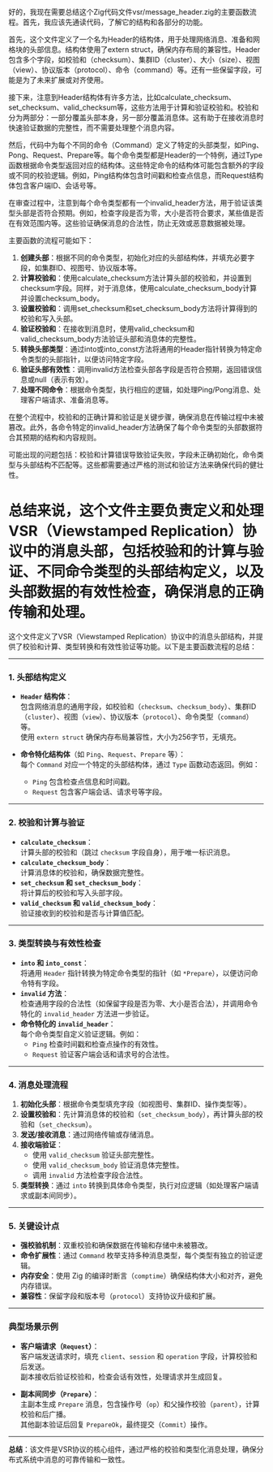 好的，我现在需要总结这个Zig代码文件vsr/message_header.zig的主要函数流程。首先，我应该先通读代码，了解它的结构和各部分的功能。

首先，这个文件定义了一个名为Header的结构体，用于处理网络消息、准备和网格块的头部信息。结构体使用了extern struct，确保内存布局的兼容性。Header包含多个字段，如校验和（checksum）、集群ID（cluster）、大小（size）、视图（view）、协议版本（protocol）、命令（command）等。还有一些保留字段，可能是为了未来扩展或对齐使用。

接下来，注意到Header结构体有许多方法，比如calculate_checksum、set_checksum、valid_checksum等，这些方法用于计算和验证校验和。校验和分为两部分：一部分覆盖头部本身，另一部分覆盖消息体。这有助于在接收消息时快速验证数据的完整性，而不需要处理整个消息内容。

然后，代码中为每个不同的命令（Command）定义了特定的头部类型，如Ping、Pong、Request、Prepare等。每个命令类型都是Header的一个特例，通过Type函数根据命令类型返回对应的结构体。这些特定命令的结构体可能包含额外的字段或不同的校验逻辑。例如，Ping结构体包含时间戳和检查点信息，而Request结构体包含客户端ID、会话号等。

在审查过程中，注意到每个命令类型都有一个invalid_header方法，用于验证该类型头部是否符合预期。例如，检查字段是否为零，大小是否符合要求，某些值是否在有效范围内等。这些验证确保消息的合法性，防止无效或恶意数据被处理。

主要函数的流程可能如下：

1. **创建头部**：根据不同的命令类型，初始化对应的头部结构体，并填充必要字段，如集群ID、视图号、协议版本等。
2. **计算校验和**：使用calculate_checksum方法计算头部的校验和，并设置到checksum字段。同样，对于消息体，使用calculate_checksum_body计算并设置checksum_body。
3. **设置校验和**：调用set_checksum和set_checksum_body方法将计算得到的校验和写入头部。
4. **验证校验和**：在接收到消息时，使用valid_checksum和valid_checksum_body方法验证头部和消息体的完整性。
5. **转换头部类型**：通过into或into_const方法将通用的Header指针转换为特定命令类型的头部指针，以便访问特定字段。
6. **验证头部有效性**：调用invalid方法检查头部各字段是否符合预期，返回错误信息或null（表示有效）。
7. **处理不同命令**：根据命令类型，执行相应的逻辑，如处理Ping/Pong消息、处理客户端请求、准备消息等。

在整个流程中，校验和的正确计算和验证是关键步骤，确保消息在传输过程中未被篡改。此外，各命令特定的invalid_header方法确保了每个命令类型的头部数据符合其预期的结构和内容规则。

可能出现的问题包括：校验和计算错误导致验证失败，字段未正确初始化，命令类型与头部结构不匹配等。这些都需要通过严格的测试和验证方法来确保代码的健壮性。

总结来说，这个文件主要负责定义和处理VSR（Viewstamped Replication）协议中的消息头部，包括校验和的计算与验证、不同命令类型的头部结构定义，以及头部数据的有效性检查，确保消息的正确传输和处理。
================================================
这个文件定义了VSR（Viewstamped Replication）协议中的消息头部结构，并提供了校验和计算、类型转换和有效性验证等功能。以下是主要函数流程的总结：

---

### **1. 头部结构定义**
- **`Header` 结构体**：  
  包含网络消息的通用字段，如校验和（`checksum`、`checksum_body`）、集群ID（`cluster`）、视图（`view`）、协议版本（`protocol`）、命令类型（`command`）等。  
  使用 `extern struct` 确保内存布局兼容性，大小为256字节，无填充。

- **命令特化结构体**（如 `Ping`、`Request`、`Prepare` 等）：  
  每个 `Command` 对应一个特定的头部结构体，通过 `Type` 函数动态返回。例如：
  - `Ping` 包含检查点信息和时间戳。
  - `Request` 包含客户端会话、请求号等字段。

---

### **2. 校验和计算与验证**
- **`calculate_checksum`**：  
  计算头部的校验和（跳过 `checksum` 字段自身），用于唯一标识消息。
- **`calculate_checksum_body`**：  
  计算消息体的校验和，确保数据完整性。
- **`set_checksum` 和 `set_checksum_body`**：  
  将计算后的校验和写入头部字段。
- **`valid_checksum` 和 `valid_checksum_body`**：  
  验证接收到的校验和是否与计算值匹配。

---

### **3. 类型转换与有效性检查**
- **`into` 和 `into_const`**：  
  将通用 `Header` 指针转换为特定命令类型的指针（如 `*Prepare`），以便访问命令特有字段。
- **`invalid` 方法**：  
  检查通用字段的合法性（如保留字段是否为零、大小是否合法），并调用命令特化的 `invalid_header` 方法进一步验证。
- **命令特化的 `invalid_header`**：  
  每个命令类型自定义验证逻辑。例如：
  - `Ping` 检查时间戳和检查点操作的有效性。
  - `Request` 验证客户端会话和请求号的合法性。

---

### **4. 消息处理流程**
1. **初始化头部**：根据命令类型填充字段（如视图号、集群ID、操作类型等）。
2. **设置校验和**：先计算消息体的校验和（`set_checksum_body`），再计算头部的校验和（`set_checksum`）。
3. **发送/接收消息**：通过网络传输或存储消息。
4. **接收端验证**：
   - 使用 `valid_checksum` 验证头部完整性。
   - 使用 `valid_checksum_body` 验证消息体完整性。
   - 调用 `invalid` 方法检查字段合法性。
5. **类型转换**：通过 `into` 转换到具体命令类型，执行对应逻辑（如处理客户端请求或副本间同步）。

---

### **5. 关键设计点**
- **强校验机制**：双重校验和确保数据在传输和存储中未被篡改。
- **命令扩展性**：通过 `Command` 枚举支持多种消息类型，每个类型有独立的验证逻辑。
- **内存安全**：使用 Zig 的编译时断言（`comptime`）确保结构体大小和对齐，避免内存错误。
- **兼容性**：保留字段和版本号（`protocol`）支持协议升级和扩展。

---

### **典型场景示例**
- **客户端请求（`Request`）**：  
  客户端发送请求时，填充 `client`、`session` 和 `operation` 字段，计算校验和后发送。  
  副本接收后验证校验和，检查会话有效性，处理请求并生成回复。

- **副本间同步（`Prepare`）**：  
  主副本生成 `Prepare` 消息，包含操作号（`op`）和父操作校验（`parent`），计算校验和后广播。  
  其他副本验证后回复 `PrepareOk`，最终提交（`Commit`）操作。

---

**总结**：该文件是VSR协议的核心组件，通过严格的校验和类型化消息处理，确保分布式系统中消息的可靠传输和一致性。